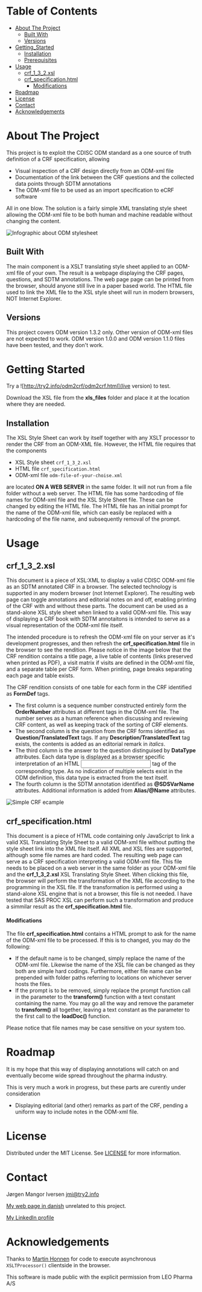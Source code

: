 # Table of Contents
* [About The Project](#About_The_Project)
  * [Built With](#Built_With)
  * [Versions](#Versions)
* [Getting_Started](#Getting_Started)
  * [Installation](#Installation)
  * [Prerequisites](#Prerequisites)
* [Usage](#Usage)
  * [crf_1_3_2.xsl](#crf_1_3_2_xsl)
  * [crf_specification.html](#crf_specification_html)
    * [Modifications](#Modifications)
* [Roadmap](#Roadmap)
* [License](#License)
* [Contact](#Contact)
* [Acknowledgements](#Acknowledgements)

# About The Project <a name="About_The_Project"/>
This project is to exploit the CDISC ODM standard as a one source of truth definition of a CRF specification, allowing

* Visual inspection of a CRF design directly from an ODM-xml file
* Documentation of the link between the CRF questions and the collected data points through SDTM annotations
* The ODM-xml file to be used as an import specification to eCRF software

All in one blow. The solution is a fairly simple XML translating style sheet allowing the ODM-xml file to be both human and machine readable without changing the content.

![Infographic about ODM stylesheet](images/odm_overview.png)

## Built With <a name="Built_With"/>
The main component is a XSLT translating style sheet applied to an ODM-xml file of your own. The result is a webpage displaying the CRF pages, questions, and SDTM annotations. The web page page can be printed from the browser, should anyone still live in a paper based world. The HTML file used to link the XML file to the XSL style sheet will run in modern browsers, NOT Internet Explorer.

## Versions <a name="Versions"/>
This project covers ODM version 1.3.2 only. Other version of ODM-xml files are not expected to work. ODM version 1.0.0 and ODM version 1.1.0 files have been tested, and they don't work.

# Getting Started <a name="Getting_Started"/>
Try a ![http://try2.info/odm2crf/odm2crf.html](live version) to test.

Download the XSL file from the __xls_files__ folder and place it at the location where they are needed.

## Installation <a name="Installation"/>
The XSL Style Sheet can work by itself together with any XSLT processor to render the CRF from an ODM-XML file. However, the HTML file requires that the components

* XSL Style sheet `crf_1_3_2.xsl`
* HTML file `crf_specification.html`
* ODM-xml file `odm-file-of-your-choise.xml`

are located __ON A WEB SERVER__ in the same folder. It will not run from a file folder without a web server. The HTML file has some hardcoding of file names for ODM-xml file and the XSL Style Sheet file. These can be changed by editing the HTML file. The HTML file has an initial prompt for the name of the ODM-xml file, which can easily be replaced with a hardcoding of the file name, and subsequently removal of the prompt.

# Usage <a name="Usage"/>
## crf_1_3_2.xsl <a name="crf_1_3_2_xsl"/>
This document is a piece of XSL:XML to display a valid CDISC ODM-xml file as an SDTM annotated CRF in a browser. The selected technology is supported in any modern browser (not Internet Explorer). The resulting web page can toggle annotations and editorial notes on and off, enabling printing of the CRF with and without these parts. The document can be used as a stand-alone XSL style sheet when linked to a valid ODM-xml file. This way of displaying a CRF book with SDTM annotaitons is intended to serve as a visual representation of the ODM-xml file itself.

The intended procedure is to refresh the ODM-xml file on your server as it's development progresses, and then refresh the **crf_specification.html** file in the browser to see the rendition. Please notice in the image below that the CRF rendition contains a title page, a live table of contents (links preserved when printed as PDF), a visit matrix if visits are defined in the ODM-xml file, and a separate table per CRF form. When printing, page breaks separating each page and table exists.

The CRF rendition consists of one table for each form in the CRF identified as **FormDef** tags.
* The first column is a sequence number constructed entirely form the **OrderNumber** attributes at different tags in the ODM-xml file. The number serves as a human reference when discussing and reviewing CRF content, as well as keeping track of the sorting of CRF elements.
* The second column is the question from the CRF forms identified as **Question/TranslatedText** tags. If any **Description/TranslatedText** tag exists, the contents is added as an editorial remark in _italics_.
* The third column is the answer to the question distinguised by **DataType** attributes. Each data type is displayed as a browser specific interpretation of an HTML <input> tag of the corresponding type. As no indication of multiple selects exist in the ODM definition, this data type is extracted from the text itself.
* The fourth column is the SDTM annotation identified as **@SDSVarName** attributes. Additional information is added from **Alias/@Name** attributes.

![Simple CRF ecample](images/CRF.png)

## crf_specification.html <a name="crf_specification_html"/>
This document is a piece of HTML code containing only JavaScript to link a valid XSL Translating Style Sheet to a valid ODM-xml file without putting the style sheet link into the XML file itself. All XML and XSL files are supported, although some file names are hard coded. The resulting web page can serve as a CRF specification interpreting a valid ODM-xml file. This file needs to be placed on a web server in the same folder as your ODM-xml file and the **crf_1_3_2.xsl** XSL Translating Style Sheet. When clicking this file, the browser will perform the transformation of the XML file according to the programming in the XSL file. If the transformation is performed using a stand-alone XSL engine that is not a browser, this file is not needed. I have tested that SAS PROC XSL can perform such a transformation and produce a simmilar result as the **crf_specification.html** file.

#### Modifications <a name="Modifications"/>
The file **crf_specification.html** contains a HTML prompt to ask for the name of the ODM-xml file to be processed. If this is to changed, you may do the following:
* If the default name is to be changed, simply replace the name of the ODM-xml file. Likewise the name of the XSL file can be changed as they both are simple hard codings. Furthermore, either file name can be prepended with folder paths referring to locations on whichever server hosts the files.
* If the prompt is to be removed, simply replace the prompt function call in the parameter to the **transform()** function with a text constant containing the name. You may go all the way and remove the parameter to **transform()** all together, leaving a text constant as the parameter to the first call to the **loadDoc()** function.

Please notice that file names may be case sensitive on your system too.

# Roadmap <a name="Roadmap"/>
It is my hope that this way of displaying annotations will catch on and eventually become wide spread throughout the pharma industry.

This is very much a work in progress, but these parts are curently under consideration
* Displaying editorial (and other) remarks as part of the CRF, pending a uniform way to include notes in the ODM-xml file.

# License <a name="License"/>
Distributed under the MIT License. See [LICENSE](https://github.com/jmangori/CDISC-ODM-and-Define-XML-tools/blob/master/LICENSE) for more information.

# Contact <a name="Contact"/>
Jørgen Mangor Iversen [jmi@try2.info](mailto:jmi@try2.info)

[My web page in danish](http://www.try2.info) unrelated to this project.

[My LinkedIn profile](https://www.linkedin.com/in/jørgen-iversen-ab5908b/)

# Acknowledgements <a name="Acknowledgements"/>
Thanks to [Martin Honnen](https://github.com/martin-honnen/martin-honnen.github.io/blob/master/xslt/arcor-archive/2016/test2016081501.html) for code to execute asynchronous `XSLTProcessor()` clientside in the browser.

This software is made public with the explicit permission from LEO Pharma A/S
